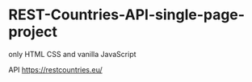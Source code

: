 ﻿# REST-Countries-API-single-page-project
 
 only HTML CSS and vanilla JavaScript

API https://restcountries.eu/
